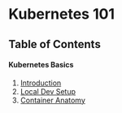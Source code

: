 # Kubernetes 101

## Table of Contents

#### Kubernetes Basics

1. [Introduction](00-Intro.md)
1. [Local Dev Setup](00-Dev-Setup.md)
1. [Container Anatomy](00-Container-Anatomy.md)
